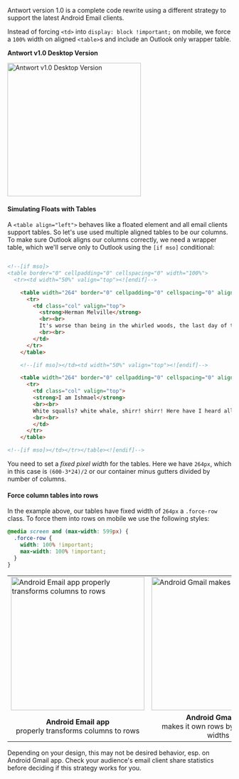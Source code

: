 Antwort version 1.0 is a complete code rewrite using a different strategy to support the latest Android Email clients.

Instead of forcing `<td>` into `display: block !important;` on mobile, we force a `100%` width on aligned `<table>`s and include an Outlook only wrapper table.

**Antwort v1.0 Desktop Version**

<img src="http://internations.github.io/antwort/images/v1-previews/3-cols-images.png" alt="Antwort v1.0 Desktop Version" width="300">

#### Simulating Floats with Tables

A `<table align="left">` behaves like a floated element and all email clients support tables. So let's use used multiple aligned tables to be our columns. To make sure Outlook aligns our columns correctly, we need a wrapper table, which we'll serve only to Outlook using the `[if mso]` conditional:

```html

<!--[if mso]>
<table border="0" cellpadding="0" cellspacing="0" width="100%">
  <tr><td width="50%" valign="top"><![endif]-->

    <table width="264" border="0" cellpadding="0" cellspacing="0" align="left" class="force-row">
      <tr>
        <td class="col" valign="top">
          <strong>Herman Melville</strong>
          <br><br>
          It's worse than being in the whirled woods, the last day of the year! Who'd go climbing after chestnuts now? But there they go, all cursing, and here I don't.
          <br><br>
        </td>
      </tr>
    </table>

    <!--[if mso]></td><td width="50%" valign="top"><![endif]-->

    <table width="264" border="0" cellpadding="0" cellspacing="0" align="right" class="force-row">
      <tr>
        <td class="col" valign="top">
        <strong>I am Ishmael</strong>
        <br><br>
        White squalls? white whale, shirr! shirr! Here have I heard all their chat just now, and the white whale—shirr! shirr!—but spoken of once! and&hellip;
        <br><br>
        </td>
      </tr>
    </table>

<!--[if mso]></td></tr></table><![endif]-->
```

You need to set a *fixed pixel width* for the tables. Here we have `264px`, which in this case is `(600-3*24)/2` or our container minus gutters divided by number of columns.

#### Force column tables into rows

In the example above, our tables have fixed width of `264px` a `.force-row` class. To force them into rows on mobile we use the following styles:


```css
@media screen and (max-width: 599px) {
  .force-row {
    width: 100% !important;
    max-width: 100% !important;
  }
}
```


<table>
  <tr>
    <td>
      <img src="http://internations.github.io/antwort/images/guide/v1-3cols-andoird-email.png" alt="Android Email app properly transforms columns to rows" width="300">
    </td>
    <td>
      <img src="http://internations.github.io/antwort/images/guide/v1-3col-anroid-gmail.png" alt="Android Gmail makes it own rows" width="300">
    </td>
  </tr>
  <tr>
    <td align="center">
       <strong>Android Email app</strong><br>properly transforms columns to rows
    </td>
    <td align="center">
      <strong>Android Gmail app</strong><br>makes it own rows by fudging our widths
    </td>
  </tr>
</table>


Depending on your design, this may not be desired behavior, esp. on Android Gmail app. Check your audience's email client share statistics before deciding if this strategy works for you.
